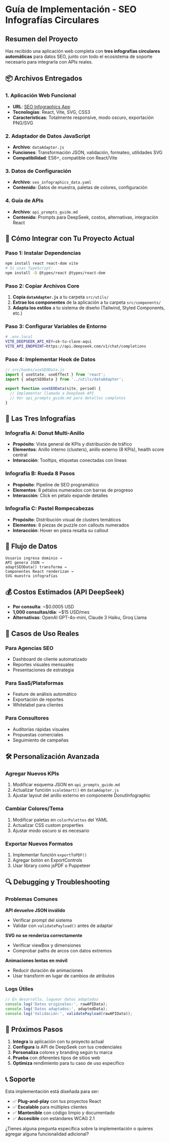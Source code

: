 # Guía de Implementación - SEO Infografías Circulares

## Resumen del Proyecto

Has recibido una aplicación web completa con **tres infografías circulares automáticas** para datos SEO, junto con todo el ecosistema de soporte necesario para integrarla con APIs reales.

## 📦 Archivos Entregados

### 1. **Aplicación Web Funcional**
- **URL**: [SEO Infographics App](https://ppl-ai-code-interpreter-files.s3.amazonaws.com/web/direct-files/48ed9c51c3161de36328d338392c8843/a6aa96b8-5f77-4b59-baed-63c828d70510/index.html)
- **Tecnologías**: React, Vite, SVG, CSS3
- **Características**: Totalmente responsive, modo oscuro, exportación PNG/SVG

### 2. **Adaptador de Datos JavaScript**
- **Archivo**: `dataAdapter.js`
- **Funciones**: Transformación JSON, validación, formateo, utilidades SVG
- **Compatibilidad**: ES6+, compatible con React/Vite

### 3. **Datos de Configuración**
- **Archivo**: `seo_infographics_data.yaml`
- **Contenido**: Datos de muestra, paletas de colores, configuración

### 4. **Guía de APIs**
- **Archivo**: `api_prompts_guide.md`
- **Contenido**: Prompts para DeepSeek, costos, alternativas, integración React

## 🔧 Cómo Integrar con Tu Proyecto Actual

### Paso 1: Instalar Dependencias

```bash
npm install react react-dom vite
# Si usas TypeScript:
npm install -D @types/react @types/react-dom
```

### Paso 2: Copiar Archivos Core

1. **Copia `dataAdapter.js`** a tu carpeta `src/utils/`
2. **Extrae los componentes** de la aplicación a tu carpeta `src/components/`
3. **Adapta los estilos** a tu sistema de diseño (Tailwind, Styled Components, etc.)

### Paso 3: Configurar Variables de Entorno

```bash
# .env.local
VITE_DEEPSEEK_API_KEY=sk-tu-clave-aqui
VITE_API_ENDPOINT=https://api.deepseek.com/v1/chat/completions
```

### Paso 4: Implementar Hook de Datos

```javascript
// src/hooks/useSEOData.js
import { useState, useEffect } from 'react';
import { adaptSEOData } from '../utils/dataAdapter';

export function useSEOData(site, period) {
  // Implementar llamada a DeepSeek API
  // Ver api_prompts_guide.md para detalles completos
}
```

## 🎨 Las Tres Infografías

### Infografía A: Donut Multi-Anillo
- **Propósito**: Vista general de KPIs y distribución de tráfico
- **Elementos**: Anillo interno (clusters), anillo externo (8 KPIs), health score central
- **Interacción**: Tooltips, etiquetas conectadas con líneas

### Infografía B: Rueda 8 Pasos
- **Propósito**: Pipeline de SEO programático
- **Elementos**: 8 pétalos numerados con barras de progreso
- **Interacción**: Click en pétalo expande detalles

### Infografía C: Pastel Rompecabezas
- **Propósito**: Distribución visual de clusters temáticos
- **Elementos**: 8 piezas de puzzle con callouts numerados
- **Interacción**: Hover en pieza resalta su callout

## 🔄 Flujo de Datos

```
Usuario ingresa dominio → 
API genera JSON → 
adaptSEOData() transforma → 
Componentes React renderizan → 
SVG muestra infografías
```

## 💰 Costos Estimados (API DeepSeek)

- **Por consulta**: ~$0.0005 USD
- **1,000 consultas/día**: ~$15 USD/mes
- **Alternativas**: OpenAI GPT-4o-mini, Claude 3 Haiku, Groq Llama

## 🎯 Casos de Uso Reales

### Para Agencias SEO
- Dashboard de cliente automatizado
- Reportes visuales mensuales
- Presentaciones de estrategia

### Para SaaS/Plataformas
- Feature de análisis automático
- Exportación de reportes
- Whitelabel para clientes

### Para Consultores
- Auditorías rápidas visuales
- Propuestas comerciales
- Seguimiento de campañas

## 🛠️ Personalización Avanzada

### Agregar Nuevos KPIs
1. Modificar esquema JSON en `api_prompts_guide.md`
2. Actualizar función `scaleSmart()` en `dataAdapter.js`
3. Ajustar layout del anillo externo en componente DonutInfographic

### Cambiar Colores/Tema
1. Modificar paletas en `colorPalettes` del YAML
2. Actualizar CSS custom properties
3. Ajustar modo oscuro si es necesario

### Exportar Nuevos Formatos
1. Implementar función `exportToPDF()` 
2. Agregar botón en ExportControls
3. Usar library como jsPDF o Puppeteer

## 🔍 Debugging y Troubleshooting

### Problemas Comunes

**API devuelve JSON inválido**
- Verificar prompt del sistema
- Validar con `validatePayload()` antes de adaptar

**SVG no se renderiza correctamente**
- Verificar viewBox y dimensiones
- Comprobar paths de arcos con datos extremos

**Animaciones lentas en móvil**
- Reducir duración de animaciones
- Usar transform en lugar de cambios de atributos

### Logs Útiles

```javascript
// En desarrollo, loguear datos adaptados
console.log('Datos originales:', rawAPIData);
console.log('Datos adaptados:', adaptedData);
console.log('Validación:', validatePayload(rawAPIData));
```

## 🚀 Próximos Pasos

1. **Integra** la aplicación con tu proyecto actual
2. **Configura** la API de DeepSeek con tus credenciales
3. **Personaliza** colores y branding según tu marca
4. **Prueba** con diferentes tipos de sitios web
5. **Optimiza** rendimiento para tu caso de uso específico

## 📞 Soporte

Esta implementación está diseñada para ser:
- ✅ **Plug-and-play** con tus proyectos React
- ✅ **Escalable** para múltiples clientes
- ✅ **Mantenible** con código limpio y documentado
- ✅ **Accesible** con estándares WCAG 2.1

¿Tienes alguna pregunta específica sobre la implementación o quieres agregar alguna funcionalidad adicional?